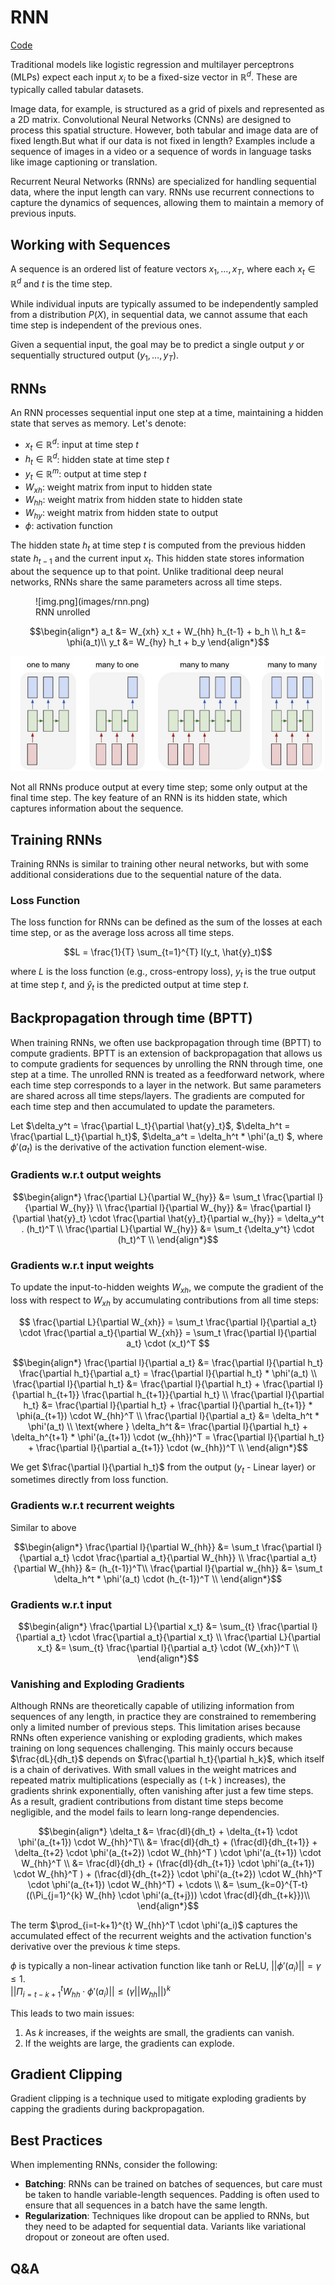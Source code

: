 # RNN

[Code](https://github.com/saikrishnaponnam/Machine-Learning/blob/main/src/layers/rnn.py)

Traditional models like logistic regression and multilayer perceptrons (MLPs) expect each input $x_i$ to be a fixed-size vector in $\mathbb{R}^d$. These are typically called tabular datasets.

Image data, for example, is structured as a grid of pixels and represented as a 2D matrix. 
Convolutional Neural Networks (CNNs) are designed to process this spatial structure. 
However, both tabular and image data are of fixed length.But what if our data is not fixed in length? Examples include a sequence of images in a video or a sequence of words in language tasks like image captioning or translation.

Recurrent Neural Networks (RNNs) are specialized for handling sequential data, where the input length can vary. 
RNNs use recurrent connections to capture the dynamics of sequences, allowing them to maintain a memory of previous inputs.

## Working with Sequences
A sequence is an ordered list of feature vectors $x_1, \dots, x_T$, where each $x_t \in \mathbb{R}^d$ and $t$ is the time step.

While individual inputs are typically assumed to be independently sampled from a distribution $P(X)$, in sequential data, we cannot assume that each time step is independent of the previous ones.

Given a sequential input, the goal may be to predict a single output $y$ or sequentially structured output ($y_1, \dots, y_T$).

## RNNs
An RNN processes sequential input one step at a time, maintaining a hidden state that serves as memory.
Let's denote:

- $x_t \in \mathbb{R}^d$: input at time step $t$
- $h_t \in \mathbb{R}^d$: hidden state at time step $t$
- $y_t \in \mathbb{R}^m$: output at time step $t$
- $W_{xh}$: weight matrix from input to hidden state
- $W_{hh}$: weight matrix from hidden state to hidden state
- $W_{hy}$: weight matrix from hidden state to output
- $\phi$: activation function

The hidden state $h_t$ at time step $t$ is computed from the previous hidden state $h_{t-1}$ and the current input $x_t$.
This hidden state stores information about the sequence up to that point.
Unlike traditional deep neural networks, RNNs share the same parameters across all time steps.


<figure markdown="span">
    ![img.png](images/rnn.png)
    <figcaption>RNN unrolled</figcaption>
</figure>

$$\begin{align*} 
a_t &= W_{xh} x_t + W_{hh} h_{t-1} + b_h \\
h_t &= \phi(a_t)\\
y_t &= W_{hy} h_t + b_y \end{align*}$$

![rnn_types.png](images/rnn_types.png)

Not all RNNs produce output at every time step; some only output at the final time step. 
The key feature of an RNN is its hidden state, which captures information about the sequence.

## Training RNNs

Training RNNs is similar to training other neural networks, but with some additional considerations due to the sequential nature of the data.
### Loss Function
The loss function for RNNs can be defined as the sum of the losses at each time step, or as the average loss across all time steps.

$$L = \frac{1}{T} \sum_{t=1}^{T} l(y_t, \hat{y}_t)$$

where $L$ is the loss function (e.g., cross-entropy loss), $y_t$ is the true output at time step $t$, and $\hat{y}_t$ is the predicted output at time step $t$.

## Backpropagation through time (BPTT)
When training RNNs, we often use backpropagation through time (BPTT) to compute gradients.
BPTT is an extension of backpropagation that allows us to compute gradients for sequences by unrolling the RNN through time, one step at a time.
The unrolled RNN is treated as a feedforward network, where each time step corresponds to a layer in the network.
But same parameters are shared across all time steps/layers. The gradients are computed for each time step and then accumulated to update the parameters.

Let $\delta_y^t = \frac{\partial L_t}{\partial \hat{y}_t}$, $\delta_h^t = \frac{\partial L_t}{\partial h_t}$, $\delta_a^t = \delta_h^t * \phi'(a_t) $, where $\phi'(a_t)$ is the derivative of the activation function element-wise.

### Gradients w.r.t output weights

$$\begin{align*}
\frac{\partial L}{\partial  W_{hy}} &= \sum_t \frac{\partial l}{\partial W_{hy}} \\
\frac{\partial l}{\partial W_{hy}} &= \frac{\partial l}{\partial \hat{y}_t} \cdot \frac{\partial \hat{y}_t}{\partial w_{hy}} = \delta_y^t . (h_t)^T \\
\frac{\partial L}{\partial W_{hy}} &= \sum_t {\delta_y^t} \cdot (h_t)^T \\
\end{align*}$$

### Gradients w.r.t input weights
To update the input-to-hidden weights $W_{xh}$, we compute the gradient of the loss with respect to $W_{xh}$ by accumulating contributions from all time steps:

$$
\frac{\partial L}{\partial  W_{xh}} = \sum_t \frac{\partial l}{\partial  a_t} \cdot \frac{\partial a_t}{\partial  W_{xh}} = \sum_t \frac{\partial l}{\partial  a_t} \cdot (x_t)^T 
$$

$$\begin{align*}
\frac{\partial l}{\partial  a_t} &= \frac{\partial l}{\partial h_t} \frac{\partial h_t}{\partial a_t} = \frac{\partial l}{\partial h_t} * \phi'(a_t) \\ 
\frac{\partial l}{\partial  h_t} &= \frac{\partial l}{\partial h_t} + \frac{\partial l}{\partial h_{t+1}} \frac{\partial h_{t+1}}{\partial h_t} \\
\frac{\partial l}{\partial  h_t} &= \frac{\partial l}{\partial h_t} + \frac{\partial l}{\partial h_{t+1}} * \phi(a_{t+1}) \cdot W_{hh}^T \\
\frac{\partial l}{\partial a_t} &= \delta_h^t * \phi'(a_t) \\
\text{where } \delta_h^t &= \frac{\partial l}{\partial h_t} + \delta_h^{t+1} * \phi'(a_{t+1}) \cdot (w_{hh})^T = \frac{\partial l}{\partial h_t} + \frac{\partial l}{\partial a_{t+1}} \cdot (w_{hh})^T   \\
\end{align*}$$

We get $\frac{\partial l}{\partial h_t}$ from the output ($y_t$ - Linear layer) or sometimes directly from loss function.

### Gradients w.r.t recurrent weights

Similar to above

$$\begin{align*}
\frac{\partial l}{\partial  W_{hh}} &= \sum_t \frac{\partial l}{\partial  a_t} \cdot \frac{\partial a_t}{\partial  W_{hh}} \\
\frac{\partial a_t}{\partial  W_{hh}} &= (h_{t-1})^T\\
\frac{\partial l}{\partial w_{hh}} &= \sum_t \delta_h^t * \phi'(a_t) \cdot (h_{t-1})^T \\
\end{align*}$$

### Gradients w.r.t input

$$\begin{align*}
\frac{\partial L}{\partial  x_t} &= \sum_{t} \frac{\partial l}{\partial  a_t} \cdot \frac{\partial a_t}{\partial x_t} \\
\frac{\partial L}{\partial  x_t} &= \sum_{t} \frac{\partial l}{\partial  a_t} \cdot (W_{xh})^T \\
\end{align*}$$

### Vanishing and Exploding Gradients
Although RNNs are theoretically capable of utilizing information from sequences of any length, in practice they are constrained to remembering only a limited number of previous steps. 
This limitation arises because RNNs often experience vanishing or exploding gradients, which makes training on long sequences challenging.
This mainly occurs because $\frac{dL}{dh_t}$ depends on $\frac{\partial h_t}{\partial h_k}$, which itself is a chain of derivatives. 
With small values in the weight matrices and repeated matrix multiplications (especially as \( t-k \) increases), the gradients shrink exponentially, often vanishing after just a few time steps.
As a result, gradient contributions from distant time steps become negligible, and the model fails to learn long-range dependencies.


$$\begin{align*}
\delta_t &= \frac{dl}{dh_t} + \delta_{t+1} \cdot \phi'(a_{t+1}) \cdot W_{hh}^T\\
&= \frac{dl}{dh_t} + (\frac{dl}{dh_{t+1}} + \delta_{t+2} \cdot \phi'(a_{t+2}) \cdot W_{hh}^T ) \cdot \phi'(a_{t+1}) \cdot W_{hh}^T \\
&= \frac{dl}{dh_t} + (\frac{dl}{dh_{t+1}} \cdot \phi'(a_{t+1}) \cdot W_{hh}^T ) + (\frac{dl}{dh_{t+2}} \cdot \phi'(a_{t+2}) \cdot W_{hh}^T \cdot \phi'(a_{t+1}) \cdot W_{hh}^T) + \cdots \\
&= \sum_{k=0}^{T-t} ((\Pi_{j=1}^{k} W_{hh} \cdot \phi'(a_{t+j})) \cdot \frac{dl}{dh_{t+k}})\\
\end{align*}$$


The term $\prod_{i=t-k+1}^{t} W_{hh}^T \cdot \phi'(a_i)$ captures the accumulated effect of the recurrent weights and the activation function's derivative over the previous $k$ time steps.


$\phi$ is typically a non-linear activation function like tanh or ReLU, $||\phi'(a_i)|| = \gamma \le 1$.  
$||\Pi_{i=t-k+1}^t W_{hh} \cdot \phi'(a_i)|| \le (\gamma ||W_{hh}||)^k$  

This leads to two main issues:

1. As $k$ increases, if the weights are small, the gradients can vanish.
2. If the weights are large, the gradients can explode.


## Gradient Clipping
Gradient clipping is a technique used to mitigate exploding gradients by capping the gradients during backpropagation.

## Best Practices
When implementing RNNs, consider the following:

- **Batching**: RNNs can be trained on batches of sequences, but care must be taken to handle variable-length sequences. Padding is often used to ensure that all sequences in a batch have the same length.
- **Regularization**: Techniques like dropout can be applied to RNNs, but they need to be adapted for sequential data. Variants like variational dropout or zoneout are often used.


## Q&A